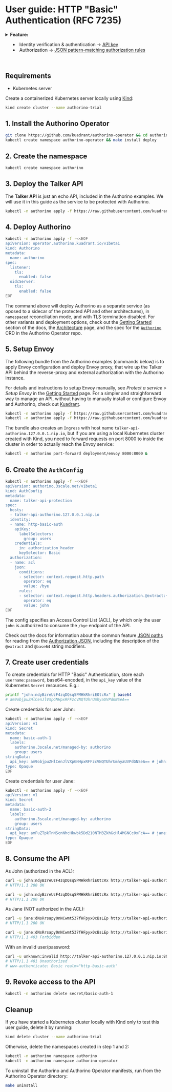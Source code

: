 # User guide: HTTP "Basic" Authentication (RFC 7235)

<details>
  <summary>
    <strong>Feature:</strong>
    <ul>
      <li>Identity verification & authentication → <a href="./../features.md#api-key-identityapikey">API key</a></li>
        <li>Authorization → <a href="./../features.md#json-pattern-matching-authorization-rules-authorizationjson">JSON pattern-matching authorization rules</a></li>
    </ul>
  </summary>

  HTTP "Basic" Authentication ([RFC 7235](https://datatracker.ietf.org/doc/html/rfc7235)) is not recommended if you can afford other more secure methods such as OpenID Connect. To support legacy nonetheless it is sometimes necessary to implement it.

  In Authorino, HTTP "Basic" Authentication can be modeled leveraging the API key authentication feature (stored as Kubernetes `Secret`s with an `api_key` entry and labeled to match selectors specified in `spec.identity.apiKey.labelSelectors` of the `AuthConfig`).

  Check out as well the user guide about [Authentication with API keys](./api-key-authentication.md).

  For further details about Authorino features in general, check the [docs](./../features.md).
</details>

<br/>

## Requirements

- Kubernetes server

Create a containerized Kubernetes server locally using [Kind](https://kind.sigs.k8s.io):

```sh
kind create cluster --name authorino-trial
```

## 1. Install the Authorino Operator

```sh
git clone https://github.com/kuadrant/authorino-operator && cd authorino-operator
kubectl create namespace authorino-operator && make install deploy
```

## 2. Create the namespace

```sh
kubectl create namespace authorino
```

## 3. Deploy the Talker API

The **Talker API** is just an echo API, included in the Authorino examples. We will use it in this guide as the service to be protected with Authorino.

```sh
kubectl -n authorino apply -f https://raw.githubusercontent.com/kuadrant/authorino-examples/main/talker-api/talker-api-deploy.yaml
```

## 4. Deploy Authorino

```sh
kubectl -n authorino apply -f -<<EOF
apiVersion: operator.authorino.kuadrant.io/v1beta1
kind: Authorino
metadata:
  name: authorino
spec:
  listener:
    tls:
      enabled: false
  oidcServer:
    tls:
      enabled: false
EOF
```

The command above will deploy Authorino as a separate service (as oposed to a sidecar of the protected API and other architectures), in `namespaced` reconciliation mode, and with TLS termination disabled. For other variants and deployment options, check out the [Getting Started](./../getting-started.md#2-deploy-an-authorino-instance) section of the docs, the [Architecture](./../architecture.md#topologies) page, and the spec for the [`Authorino`](https://github.com/Kuadrant/authorino-operator/blob/main/config/crd/bases/operator.authorino.kuadrant.io_authorinos.yaml) CRD in the Authorino Operator repo.

## 5. Setup Envoy

The following bundle from the Authorino examples (commands below) is to apply Envoy configuration and deploy Envoy proxy, that wire up the Talker API behind the reverse-proxy and external authorization with the Authorino instance.

For details and instructions to setup Envoy manually, see _Protect a service > Setup Envoy_ in the [Getting Started](./../getting-started.md#1-setup-envoy) page. For a simpler and straighforward way to manage an API, without having to manually install or configure Envoy and Authorino, check out [Kuadrant](https://github.com/kuadrant).

```sh
kubectl -n authorino apply -f https://raw.githubusercontent.com/kuadrant/authorino-examples/main/envoy/overlays/notls/configmap.yaml
kubectl -n authorino apply -f https://raw.githubusercontent.com/kuadrant/authorino-examples/main/envoy/base/envoy.yaml
```

The bundle also creates an `Ingress` with host name `talker-api-authorino.127.0.0.1.nip.io`, but if you are using a local Kubernetes cluster created with Kind, you need to forward requests on port 8000 to inside the cluster in order to actually reach the Envoy service:

```sh
kubectl -n authorino port-forward deployment/envoy 8000:8000 &
```

## 6. Create the `AuthConfig`

```sh
kubectl -n authorino apply -f -<<EOF
apiVersion: authorino.3scale.net/v1beta1
kind: AuthConfig
metadata:
  name: talker-api-protection
spec:
  hosts:
  - talker-api-authorino.127.0.0.1.nip.io
  identity:
  - name: http-basic-auth
    apiKey:
      labelSelectors:
        group: users
    credentials:
      in: authorization_header
      keySelector: Basic
  authorization:
  - name: acl
    json:
      conditions:
      - selector: context.request.http.path
        operator: eq
        value: /bye
      rules:
      - selector: context.request.http.headers.authorization.@extract:{"pos":1}|@base64:decode|@extract:{"sep":":"}
        operator: eq
        value: john
EOF
```

The config specifies an Access Control List (ACL), by which only the user `john` is authorized to consume the `/bye` endpoint of the API.

Check out the docs for information about the common feature [JSON paths](./../features.md#common-feature-json-paths-valuefromauthjson) for reading from the [Authorization JSON](./../architecture.md#the-authorization-json), including the description of the `@extract` and `@base64` string modifiers.

## 7. Create user credentials

To create credentials for HTTP "Basic" Authentication, store each `username:password`, base64-encoded, in the `api_key` value of the Kubernetes `Secret` resources. E.g.:

```sh
printf "john:ndyBzreUzF4zqDQsqSPMHkRhriEOtcRx" | base64
# am9objpuZHlCenJlVXpGNHpxRFFzcVNQTUhrUmhyaUVPdGNSeA==
```

Create credentials for user John:

```sh
kubectl -n authorino apply -f -<<EOF
apiVersion: v1
kind: Secret
metadata:
  name: basic-auth-1
  labels:
    authorino.3scale.net/managed-by: authorino
    group: users
stringData:
  api_key: am9objpuZHlCenJlVXpGNHpxRFFzcVNQTUhrUmhyaUVPdGNSeA== # john:ndyBzreUzF4zqDQsqSPMHkRhriEOtcRx
type: Opaque
EOF
```

Create credentials for user Jane:

```sh
kubectl -n authorino apply -f -<<EOF
apiVersion: v1
kind: Secret
metadata:
  name: basic-auth-2
  labels:
    authorino.3scale.net/managed-by: authorino
    group: users
stringData:
  api_key: amFuZTpkTnNScnNhcHkwbk5Dd210NTM3ZkhGcHl4MGNCc0xFcA== # jane:dNsRrsapy0nNCwmt537fHFpyx0cBsLEp
type: Opaque
EOF
```

## 8. Consume the API

As John (authorized in the ACL):

```sh
curl -u john:ndyBzreUzF4zqDQsqSPMHkRhriEOtcRx http://talker-api-authorino.127.0.0.1.nip.io:8000/hello
# HTTP/1.1 200 OK
```

```sh
curl -u john:ndyBzreUzF4zqDQsqSPMHkRhriEOtcRx http://talker-api-authorino.127.0.0.1.nip.io:8000/bye
# HTTP/1.1 200 OK
```

As Jane (NOT authorized in the ACL):

```sh
curl -u jane:dNsRrsapy0nNCwmt537fHFpyx0cBsLEp http://talker-api-authorino.127.0.0.1.nip.io:8000/hello
# HTTP/1.1 200 OK
```

```sh
curl -u jane:dNsRrsapy0nNCwmt537fHFpyx0cBsLEp http://talker-api-authorino.127.0.0.1.nip.io:8000/bye -i
# HTTP/1.1 403 Forbidden
```

With an invalid user/password:

```sh
curl -u unknown:invalid http://talker-api-authorino.127.0.0.1.nip.io:8000/hello -i
# HTTP/1.1 401 Unauthorized
# www-authenticate: Basic realm="http-basic-auth"
```

## 9. Revoke access to the API

```sh
kubectl -n authorino delete secret/basic-auth-1
```

## Cleanup

If you have started a Kubernetes cluster locally with Kind only to test this user guide, delete it by running:

```sh
kind delete cluster --name authorino-trial
```

Otherwise, delete the namespaces created in step 1 and 2:

```sh
kubectl -n authorino namespace authorino
kubectl -n authorino namespace authorino-operator
```

To uninstall the Authorino and Authorino Operator manifests, run from the Authorino Operator directory:

```sh
make uninstall
```

